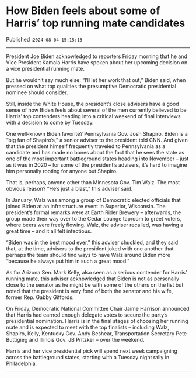 # How Biden feels about some of Harris’ top running mate candidates

Published :`2024-08-04 15:15:13`

---

President Joe Biden acknowledged to reporters Friday morning that he and Vice President Kamala Harris have spoken about her upcoming decision on a vice presidential running mate.

But he wouldn’t say much else: “I’ll let her work that out,” Biden said, when pressed on what top qualities the presumptive Democratic presidential nominee should consider.

Still, inside the White House, the president’s close advisers have a good sense of how Biden feels about several of the men currently believed to be Harris’ top contenders heading into a critical weekend of final interviews with a decision to come by Tuesday.

One well-known Biden favorite? Pennsylvania Gov. Josh Shapiro. Biden is a “big fan of Shapiro’s,” a senior adviser to the president told CNN. And given that the president himself frequently traveled to Pennsylvania as a candidate and has made no bones about the fact that he sees the state as one of the most important battleground states heading into November – just as it was in 2020 – for some of the president’s advisers, it’s hard to imagine him personally rooting for anyone but Shapiro.

That is, perhaps, anyone other than Minnesota Gov. Tim Walz. The most obvious reason? “He’s just a blast,” this adviser said.

In January, Walz was among a group of Democratic elected officials that joined Biden at an infrastructure event in Superior, Wisconsin. The president’s formal remarks were at Earth Rider Brewery – afterwards, the group made their way over to the Cedar Lounge taproom to greet voters, where beers were freely flowing. Walz, the adviser recalled, was having a great time – and it all felt infectious.

“Biden was in the best mood ever,” this adviser chuckled, and they said that, at the time, advisers to the president joked with one another that perhaps the team should find ways to have Walz around Biden more “because he always put him in such a great mood.”

As for Arizona Sen. Mark Kelly, also seen as a serious contender for Harris’ running mate, this adviser acknowledged that Biden is not as personally close to the senator as he might be with some of the others on the list but noted that the president is very fond of both the senator and his wife, former Rep. Gabby Giffords.

On Friday, Democratic National Committee Chair Jaime Harrison announced that Harris had earned enough delegate votes to secure the party’s presidential nomination. Harris is in the final stages of choosing her running mate and is expected to meet with the top finalists – including Walz, Shapiro, Kelly, Kentucky Gov. Andy Beshear, Transportation Secretary Pete Buttigieg and Illinois Gov. JB Pritzker – over the weekend.

Harris and her vice presidential pick will spend next week campaigning across the battleground states, starting with a Tuesday night rally in Philadelphia.

---

